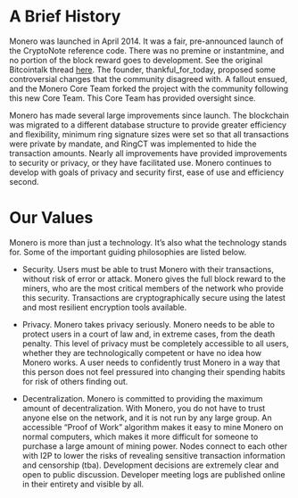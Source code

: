 # A Brief History

Monero was launched in April 2014. It was a fair, pre-announced launch of the CryptoNote reference code. There was no premine or instantmine, and no portion of the block reward goes to development. See the original Bitcointalk thread [here]( https://bitcointalk.org/index.php?topic=583449.0). The founder, thankful_for_today, proposed some controversial changes that the community disagreed with. A fallout ensued, and the Monero Core Team forked the project with the community following this new Core Team. This Core Team has provided oversight since.

Monero has made several large improvements since launch. The blockchain was migrated to a different database structure to provide greater efficiency and flexibility, minimum ring signature sizes were set so that all transactions were private by mandate, and RingCT was implemented to hide the transaction amounts. Nearly all improvements have provided improvements to security or privacy, or they have facilitated use. Monero continues to develop with goals of privacy and security first, ease of use and efficiency second.

# Our Values

Monero is more than just a technology. It’s also what the technology stands for. Some of the important guiding philosophies are listed below.

-	Security. Users must be able to trust Monero with their transactions, without risk of error or attack. Monero gives the full block reward to the miners, who are the most critical members of the network who provide this security. Transactions are cryptographically secure using the latest and most resilient encryption tools available.

-	Privacy. Monero takes privacy seriously. Monero needs to be able to protect users in a court of law and, in extreme cases, from the death penalty. This level of privacy must be completely accessible to all users, whether they are technologically competent or have no idea how Monero works. A user needs to confidently trust Monero in a way that this person does not feel pressured into changing their spending habits for risk of others finding out.

-	Decentralization. Monero is committed to providing the maximum amount of decentralization. With Monero, you do not have to trust anyone else on the network, and it is not run by any large group. An accessible “Proof of Work” algorithm makes it easy to mine Monero on normal computers, which makes it more difficult for someone to purchase a large amount of mining power. Nodes connect to each other with I2P to lower the risks of revealing sensitive transaction information and censorship (tba). Development decisions are extremely clear and open to public discussion. Developer meeting logs are published online in their entirety and visible by all.
